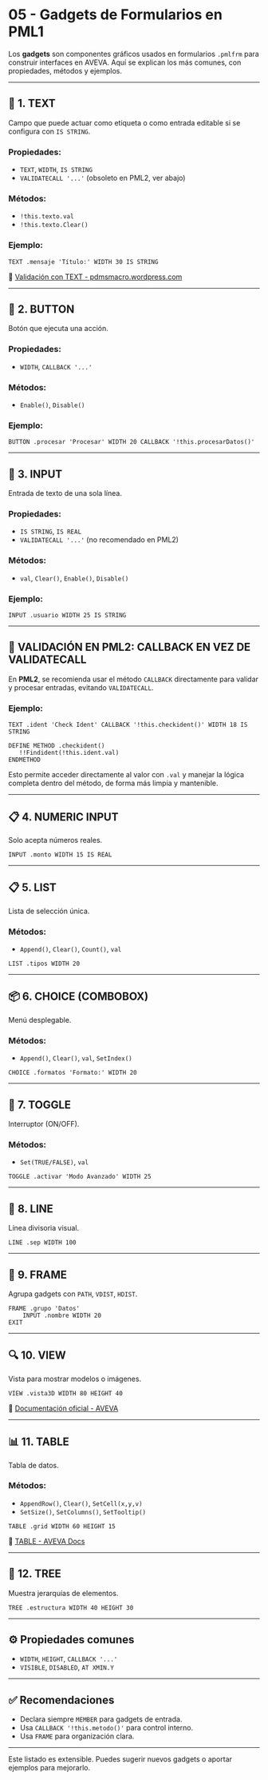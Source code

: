 # 05 - Gadgets de Formularios en PML1

Los **gadgets** son componentes gráficos usados en formularios `.pmlfrm` para construir interfaces en AVEVA. Aquí se explican los más comunes, con propiedades, métodos y ejemplos.

---

## 🧩 1. TEXT

Campo que puede actuar como etiqueta o como entrada editable si se configura con `IS STRING`.

### Propiedades:
- `TEXT`, `WIDTH`, `IS STRING`
- `VALIDATECALL '...'` (obsoleto en PML2, ver abajo)

### Métodos:
- `!this.texto.val`
- `!this.texto.Clear()`

### Ejemplo:
```pml
TEXT .mensaje 'Título:' WIDTH 30 IS STRING
```

🔗 [Validación con TEXT - pdmsmacro.wordpress.com](https://pdmsmacro.wordpress.com/2013/03/15/validating-input-to-text-fields/?utm_source=chatgpt.com)

---

## 🔘 2. BUTTON

Botón que ejecuta una acción.

### Propiedades:
- `WIDTH`, `CALLBACK '...'`

### Métodos:
- `Enable()`, `Disable()`

### Ejemplo:
```pml
BUTTON .procesar 'Procesar' WIDTH 20 CALLBACK '!this.procesarDatos()'
```

---

## 📝 3. INPUT

Entrada de texto de una sola línea.

### Propiedades:
- `IS STRING`, `IS REAL`
- `VALIDATECALL '...'` (no recomendado en PML2)

### Métodos:
- `val`, `Clear()`, `Enable()`, `Disable()`

### Ejemplo:
```pml
INPUT .usuario WIDTH 25 IS STRING
```

---

## 🧪 VALIDACIÓN EN PML2: CALLBACK EN VEZ DE VALIDATECALL

En **PML2**, se recomienda usar el método `CALLBACK` directamente para validar y procesar entradas, evitando `VALIDATECALL`.

### Ejemplo:
```pml
TEXT .ident 'Check Ident' CALLBACK '!this.checkident()' WIDTH 18 IS STRING
```

```pml
DEFINE METHOD .checkident()
   !!Findident(!this.ident.val)
ENDMETHOD
```

Esto permite acceder directamente al valor con `.val` y manejar la lógica completa dentro del método, de forma más limpia y mantenible.

---

## 📋 4. NUMERIC INPUT

Solo acepta números reales.

```pml
INPUT .monto WIDTH 15 IS REAL
```

---

## 📋 5. LIST

Lista de selección única.

### Métodos:
- `Append()`, `Clear()`, `Count()`, `val`

```pml
LIST .tipos WIDTH 20
```

---

## 📦 6. CHOICE (COMBOBOX)

Menú desplegable.

### Métodos:
- `Append()`, `Clear()`, `val`, `SetIndex()`

```pml
CHOICE .formatos 'Formato:' WIDTH 20
```

---

## 🔘 7. TOGGLE

Interruptor (ON/OFF).

### Métodos:
- `Set(TRUE/FALSE)`, `val`

```pml
TOGGLE .activar 'Modo Avanzado' WIDTH 25
```

---

## 📏 8. LINE

Línea divisoria visual.

```pml
LINE .sep WIDTH 100
```

---

## 🧱 9. FRAME

Agrupa gadgets con `PATH`, `VDIST`, `HDIST`.

```pml
FRAME .grupo 'Datos'
    INPUT .nombre WIDTH 20
EXIT
```

---

## 🔍 10. VIEW

Vista para mostrar modelos o imágenes.

```pml
VIEW .vista3D WIDTH 80 HEIGHT 40
```

🔗 [Documentación oficial - AVEVA](https://docs.aveva.com/bundle/engineering/page/1027223.html?utm_source=chatgpt.com)

---

## 📊 11. TABLE

Tabla de datos.

### Métodos:
- `AppendRow()`, `Clear()`, `SetCell(x,y,v)`
- `SetSize()`, `SetColumns()`, `SetTooltip()`

```pml
TABLE .grid WIDTH 60 HEIGHT 15
```

🔗 [TABLE - AVEVA Docs](https://docs.aveva.com/bundle/engineering/page/1027223.html?utm_source=chatgpt.com)

---

## 🌳 12. TREE

Muestra jerarquías de elementos.

```pml
TREE .estructura WIDTH 40 HEIGHT 30
```

---

## ⚙️ Propiedades comunes

- `WIDTH`, `HEIGHT`, `CALLBACK '...'`
- `VISIBLE`, `DISABLED`, `AT XMIN.Y`

---

## ✅ Recomendaciones

- Declara siempre `MEMBER` para gadgets de entrada.
- Usa `CALLBACK '!this.metodo()'` para control interno.
- Usa `FRAME` para organización clara.

---

Este listado es extensible. Puedes sugerir nuevos gadgets o aportar ejemplos para mejorarlo.